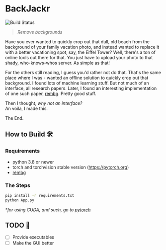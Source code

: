 # BackJackr
![Build Status](https://github.com/sidetrackd/BackJackr/actions/workflows/python-build.yml/badge.svg?branch=main)
> _Remove backgrounds_

Have you ever wanted to quickly crop out that dull, old beach from the background of your family vacation photo, and instead wanted to replace it with a better vacationing spot, say, the Eiffel Tower? Well, there's a ton of online tools out there for that. You just have to upload your photo to that shady, who-knows-whos server. As simple as that!

For the others still reading, I guess you'd rather not do that. That's the same place where I was - wanted an offline solution to quickly crop out that background. I found lots of machine learning stuff. But not much of an interface, all research papers. Later, I found an interesting implementation of one such paper, [rembg](https://github.com/danielgatis/rembg). Pretty good stuff. 

Then I thought, _why not an interface?_   
An voila, I made this.

The End.

## How to Build 🛠️

### Requirements

- python 3.8 or newer
- torch and torchvision stable version (https://pytorch.org)
- [rembg](https://github.com/danielgatis/rembg)

### The Steps

```bash
pip install -r requirements.txt
python App.py
```
_*for using CUDA, and such, go to [pytorch](https://pytorch.org)_ 
## TODO 🚧
- [ ] Provide executables
- [ ] Make the GUI better
